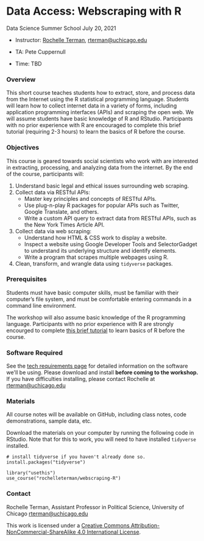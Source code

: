 # Data Access: Webscraping with R

Data Science Summer School
July 20, 2021

* Instructor: [Rochelle Terman](http://rochelleterman.com/), rterman@uchicago.edu

* TA: Pete Cuppernull

* Time: TBD


### Overview

This short course teaches students how to extract, store, and process data from the Internet using the R statistical programming language. Students will learn how to collect internet data in a variety of forms, including application programming interfaces (APIs) and scraping the open web. We will assume students have basic knowledge of R and RStudio. Participants with no prior experience with R are encouraged to complete this brief tutorial (requiring 2-3 hours) to learn the basics of R before the course.

### Objectives 

This course is geared towards social scientists who work with are interested in extracting, processing, and analyzing data from the internet. By the end of the course, participants will:

1.  Understand basic legal and ethical issues surrounding web scraping.
2.  Collect data via RESTful APIs:
    * Master key principles and concepts of RESTful APIs.
    * Use plug-n-play R packages for popular APIs such as Twitter, Google Translate, and others.
    * Write a custom API query to extract data from RESTful APIs, such as the New York Times Article API.
3.  Collect data via web scraping:
    * Understand how HTML & CSS work to display a website.
    * Inspect a website using Google Developer Tools and SelectorGadget to understand its underlying structure and identify elements.
    * Write a program that scrapes multiple webpages using R.
4.  Clean, transform, and wrangle data using `tidyverse` packages.

### Prerequisites

Students must have basic computer skills, must be familiar with their computer’s file system, and must be comfortable entering commands in a command line environment. 

The workshop will also assume basic knowledge of the R programming language. Participants with no prior experience with R are strongly encourged to complete [this brief tutorial](https://www.codeschool.com/courses/try-r) to learn basics of R before the course.

### Software Required

See the [tech requirements page](A-Tech-Requirements.md) for detailed information on the software we'll be using. Please download and install **before coming to the workshop.** If you have difficulties installing, please contact Rochelle at rterman@uchicago.edu

### Materials

All course notes will be available on GitHub, including class notes, code demonstrations, sample data, etc. 

Download the materials on your computer by running the following code in RStudio. Note that for this to work, you will need to have installed `tidyverse` installed.

```
# install tidyverse if you haven't already done so.
install.packages("tidyverse")

library("usethis")
use_course("rochelleterman/webscraping-R")
```

### Contact

Rochelle Terman, Assistant Professor in Political Science, University of Chicago
rterman@uchicago.edu

This work is licensed under a [Creative Commons Attribution-NonCommercial-ShareAlike 4.0 International License](http://creativecommons.org/licenses/by-nc-sa/4.0/).


